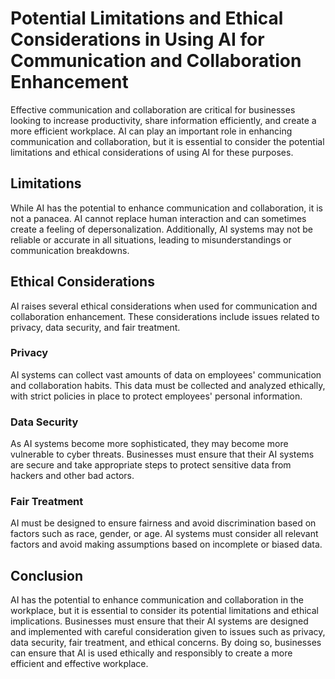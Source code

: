 Potential Limitations and Ethical Considerations in Using AI for Communication and Collaboration Enhancement
==========================================================================================================================================================================

Effective communication and collaboration are critical for businesses looking to increase productivity, share information efficiently, and create a more efficient workplace. AI can play an important role in enhancing communication and collaboration, but it is essential to consider the potential limitations and ethical considerations of using AI for these purposes.

Limitations
-----------

While AI has the potential to enhance communication and collaboration, it is not a panacea. AI cannot replace human interaction and can sometimes create a feeling of depersonalization. Additionally, AI systems may not be reliable or accurate in all situations, leading to misunderstandings or communication breakdowns.

Ethical Considerations
----------------------

AI raises several ethical considerations when used for communication and collaboration enhancement. These considerations include issues related to privacy, data security, and fair treatment.

### Privacy

AI systems can collect vast amounts of data on employees' communication and collaboration habits. This data must be collected and analyzed ethically, with strict policies in place to protect employees' personal information.

### Data Security

As AI systems become more sophisticated, they may become more vulnerable to cyber threats. Businesses must ensure that their AI systems are secure and take appropriate steps to protect sensitive data from hackers and other bad actors.

### Fair Treatment

AI must be designed to ensure fairness and avoid discrimination based on factors such as race, gender, or age. AI systems must consider all relevant factors and avoid making assumptions based on incomplete or biased data.

Conclusion
----------

AI has the potential to enhance communication and collaboration in the workplace, but it is essential to consider its potential limitations and ethical implications. Businesses must ensure that their AI systems are designed and implemented with careful consideration given to issues such as privacy, data security, fair treatment, and ethical concerns. By doing so, businesses can ensure that AI is used ethically and responsibly to create a more efficient and effective workplace.

